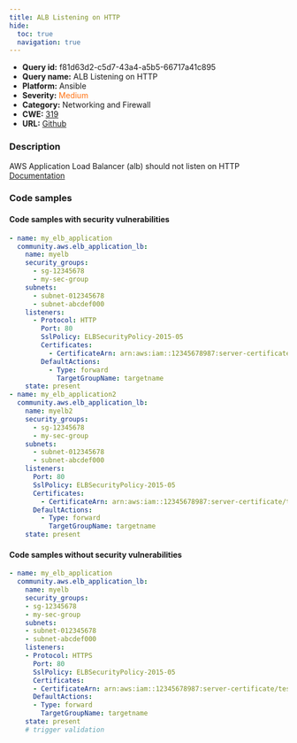 ```yaml
---
title: ALB Listening on HTTP
hide:
  toc: true
  navigation: true
---
```


<style>
  .highlight .hll {
    background-color: #ff171742;
  }
  .md-content {
    max-width: 1100px;
    margin: 0 auto;
  }
</style>

-   **Query id:** f81d63d2-c5d7-43a4-a5b5-66717a41c895
-   **Query name:** ALB Listening on HTTP
-   **Platform:** Ansible
-   **Severity:** <span style="color:#ff7213">Medium</span>
-   **Category:** Networking and Firewall
-   **CWE:** <a href="https://cwe.mitre.org/data/definitions/319.html" onclick="newWindowOpenerSafe(event, 'https://cwe.mitre.org/data/definitions/319.html')">319</a>
-   **URL:** [Github](https://github.com/Checkmarx/kics/tree/master/assets/queries/ansible/aws/alb_listening_on_http)

### Description
AWS Application Load Balancer (alb) should not listen on HTTP<br>
[Documentation](https://docs.ansible.com/ansible/latest/collections/community/aws/elb_application_lb_module.html)

### Code samples
#### Code samples with security vulnerabilities
```yaml title="Positive test num. 1 - yaml file" hl_lines="11 29"
- name: my_elb_application
  community.aws.elb_application_lb:
    name: myelb
    security_groups:
      - sg-12345678
      - my-sec-group
    subnets:
      - subnet-012345678
      - subnet-abcdef000
    listeners:
      - Protocol: HTTP
        Port: 80
        SslPolicy: ELBSecurityPolicy-2015-05
        Certificates:
          - CertificateArn: arn:aws:iam::12345678987:server-certificate/test.domain.com
        DefaultActions:
          - Type: forward
            TargetGroupName: targetname
    state: present
- name: my_elb_application2
  community.aws.elb_application_lb:
    name: myelb2
    security_groups:
      - sg-12345678
      - my-sec-group
    subnets:
      - subnet-012345678
      - subnet-abcdef000
    listeners:
      Port: 80
      SslPolicy: ELBSecurityPolicy-2015-05
      Certificates:
        - CertificateArn: arn:aws:iam::12345678987:server-certificate/test.domain.com
      DefaultActions:
        - Type: forward
          TargetGroupName: targetname
    state: present

```


#### Code samples without security vulnerabilities
```yaml title="Negative test num. 1 - yaml file"
- name: my_elb_application
  community.aws.elb_application_lb:
    name: myelb
    security_groups:
    - sg-12345678
    - my-sec-group
    subnets:
    - subnet-012345678
    - subnet-abcdef000
    listeners:
    - Protocol: HTTPS
      Port: 80
      SslPolicy: ELBSecurityPolicy-2015-05
      Certificates:
      - CertificateArn: arn:aws:iam::12345678987:server-certificate/test.domain.com
      DefaultActions:
      - Type: forward
        TargetGroupName: targetname
    state: present
    # trigger validation

```
